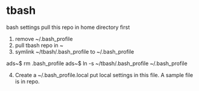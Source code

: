 # tbash
bash settings
pull this repo in home directory first
1. remove ~/.bash_profile
2. pull tbash repo in ~
3. symlink ~/tbash/.bash_profile to ~/.bash_profile

ads~$ rm .bash_profile
ads~$ ln -s ~/tbash/.bash_profile ~/.bash_profile

4. Create a ~/.bash_profile.local 
put local settings in this file. A sample file is in repo.

